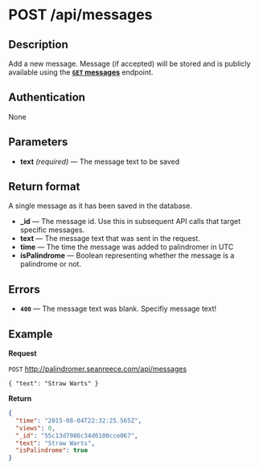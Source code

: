# POST /api/messages

## Description
Add a new message. Message (if accepted) will be stored and is publicly available using the [**`GET` messages**](https://github.com/500px/api-documentation/blob/master/docs/GET_messages.md) endpoint.


## Authentication
None


## Parameters
- **text** _(required)_ — The message text to be saved

## Return format
A single message as it has been saved in the database.

- **_id** — The message id. Use this in subsequent API calls that target specific messages.
- **text** — The message text that was sent in the request.
- **time** — The time the message was added to palindromer in UTC
- **isPalindrome** — Boolean representing whether the message is a palindrome or not.

## Errors
- **`400`** — The message text was blank. Specifiy message text!


## Example
**Request**

`POST` http://palindromer.seanreece.com/api/messages

    { "text": "Straw Warts" }

**Return**
``` json
{
  "time": "2015-08-04T22:32:25.565Z",
  "views": 0,
  "_id": "55c13d7986c34d0100cce067",
  "text": "Straw Warts",
  "isPalindrome": true
}
```
